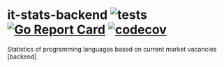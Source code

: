# it-stats-backend ![tests](https://github.com/webmalc/it-stats-backend/workflows/tests/badge.svg)  [![Go Report Card](https://goreportcard.com/badge/github.com/webmalc/it-stats-backend)](https://goreportcard.com/report/github.com/webmalc/it-stats-backend) [![codecov](https://codecov.io/gh/webmalc/it-stats-backend/branch/master/graph/badge.svg)](https://codecov.io/gh/webmalc/it-stats-backend)
Statistics of programming languages based on current market vacancies [backend]
